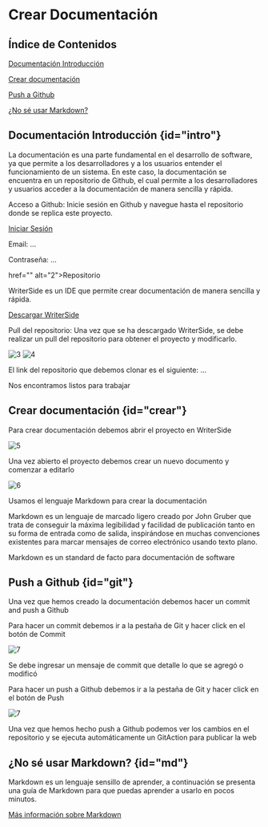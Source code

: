 # Crear Documentación

## Índice de Contenidos
<procedure>
    <step>
        <p><a href="#intro">Documentación Introducción</a></p>
    </step>
    <step>
        <p><a href="#crear">Crear documentación</a></p>
    </step>
    <step>
        <p><a href="#git">Push a Github</a></p>
    </step>
    <step>
        <p><a href="#md">¿No sé usar Markdown?</a></p>
    </step>

</procedure>

## Documentación Introducción {id="intro"}
La documentación es una parte fundamental en el desarrollo de software, ya que permite a los desarrolladores y a los usuarios entender el funcionamiento de un sistema. En este caso, la documentación se encuentra en un repositorio de Github, el cual permite a los desarrolladores y usuarios acceder a la documentación de manera sencilla y rápida.

<procedure>
<step>
    <p>Acceso a Github: Inicie sesión en Github y navegue hasta el repositorio donde se replica este proyecto.</p>
    <a href="https://github.com/login" alt="1">Iniciar Sesión</a>
    <p>Email: ... </p>
    <p>Contraseña: ... </p>
    <a> href="" alt="2">Repositorio</a>
</step>
<step>
    <p>WriterSide es un IDE que permite crear documentación de manera sencilla y rápida. </p>
    <a href="">Descargar WriterSide</a>
</step>
<step>
    <p>Pull del repositorio: Una vez que se ha descargado WriterSide, se debe realizar un pull del repositorio para obtener el proyecto y modificarlo.</p>
    <img src="../images/DOCUMENTACION/pull.png" alt="3"/>
</step>
<step>
    <img src="../images/DOCUMENTACION/get.png" alt="4"/>
    <p>El link del repositorio que debemos clonar es el siguiente: ... </p>
</step>
<step>
    <p>Nos encontramos listos para trabajar</p>
</step>
</procedure>

## Crear documentación {id="crear"}
<procedure>
<step>
    <p>Para crear documentación debemos abrir el proyecto en WriterSide</p>
    <img src="../images/DOCUMENTACION/abrir.png" alt="5"/>
</step>
<step>
    <p>Una vez abierto el proyecto debemos crear un nuevo documento y comenzar a editarlo</p>
    <img src="../images/DOCUMENTACION/nuevo.png" alt="6"/>
</step>
<step>
<p>Usamos el lenguaje Markdown para crear la documentación</p>
<p>Markdown es un lenguaje de marcado ligero creado por John Gruber que trata de conseguir la máxima legibilidad y facilidad de publicación tanto en su forma de entrada como de salida, inspirándose en muchas convenciones existentes para marcar mensajes de correo electrónico usando texto plano.</p>
<p>Markdown es un standard de facto para documentación de software</p>
</step>
</procedure>

## Push a Github {id="git"}
<procedure>
<step>
    <p>Una vez que hemos creado la documentación debemos hacer un commit and push a Github</p>
</step>
<step>
    <p>Para hacer un commit debemos ir a la pestaña de Git y hacer click en el botón de Commit</p>
    <img src="../images/DOCUMENTACION/commit.png" alt="7"/>
    <p>Se debe ingresar un mensaje de commit que detalle lo que se agregó o modificó</p>
</step>
<step>
    <p>Para hacer un push a Github debemos ir a la pestaña de Git y hacer click en el botón de Push</p>
    <img src="../images/DOCUMENTACION/push.png" alt="7"/>
</step>
<step>
    <p>Una vez que hemos hecho push a Github podemos ver los cambios en el repositorio y se ejecuta automáticamente un GitAction para publicar la web</p>
</step>
</procedure>


## ¿No sé usar Markdown? {id="md"}
Markdown es un lenguaje sensillo de aprender, a continuación se presenta una guía de Markdown para que puedas aprender a usarlo en pocos minutos.

<a href="https://www.jetbrains.com/help/writerside/markup-reference.html#semantic">Más información sobre Markdown</a>